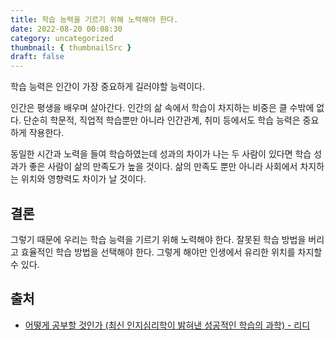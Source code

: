 ```yaml
---
title: 학습 능력을 기르기 위해 노력해야 한다.
date: 2022-08-20 00:08:30
category: uncategorized
thumbnail: { thumbnailSrc }
draft: false
---
```


학습 능력은 인간이 가장 중요하게 길러야할 능력이다.

인간은 평생을 배우며 살아간다. 인간의 삶 속에서 학습이 차지하는 비중은 클 수밖에 없다. 단순히 학문적, 직업적 학습뿐만 아니라 인간관계, 취미 등에서도 학습 능력은 중요하게 작용한다.

동일한 시간과 노력을 들여 학습하였는데 성과의 차이가 나는 두 사람이 있다면 학습 성과가 좋은 사람이 삶의 만족도가 높을 것이다. 삶의 만족도 뿐만 아니라 사회에서 차지하는 위치와 영향력도 차이가 날 것이다.

## 결론

그렇기 때문에 우리는 학습 능력을 기르기 위해 노력해야 한다. 잘못된 학습 방법을 버리고 효율적인 학습 방법을 선택해야 한다. 그렇게 해야만 인생에서 유리한 위치를 차지할 수 있다.

## 출처

- [어떻게 공부할 것인가 (최신 인지심리학이 밝혀낸 성공적인 학습의 과학) - 리디](https://ridibooks.com/books/593000432)

